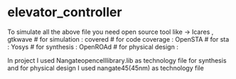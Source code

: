 # elevator_controller
To simulate all the above file you need open source tool like ->
Icares , gtkwave  # for simulation :
covered # for code coverage :
OpenSTA # for sta :
Yosys # for synthesis :
OpenROAd # for physical design : 

In project I used Nangateopencelllibrary.lib as technology file for synthesis and for physical design I used nangate45(45nm) as technology file
